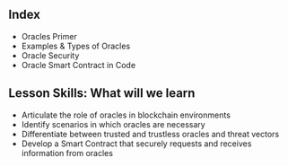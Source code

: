 ## Index

- Oracles Primer
- Examples & Types of Oracles
- Oracle Security
- Oracle Smart Contract in Code

## Lesson Skills: What will we learn

- Articulate the role of oracles in blockchain environments
- Identify scenarios in which oracles are necessary
- Differentiate between trusted and trustless oracles and threat vectors
- Develop a Smart Contract that securely requests and receives information from oracles
